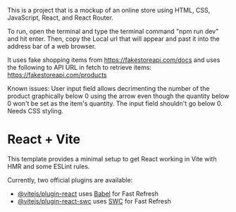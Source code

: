 This is a project that is a mockup of an online store using HTML, CSS, JavaScript, React, and React Router.  

To run, open the terminal and type the terminal command "npm run dev" and hit enter.  Then, copy the Local url that will appear and past it into the address bar of a web browser.

It uses fake shopping items from https://fakestoreapi.com/docs and uses the following to API URL in fetch to retrieve items:  https://fakestoreapi.com/products

Known issues:
User input field allows decrimenting the number of the product graphically below 0 using the arrow even though the quantity below 0 won't be set as the item's quantity.  The input field shouldn't go below 0.
Needs CSS styling.


 
# React + Vite

This template provides a minimal setup to get React working in Vite with HMR and some ESLint rules.

Currently, two official plugins are available:

- [@vitejs/plugin-react](https://github.com/vitejs/vite-plugin-react/blob/main/packages/plugin-react/README.md) uses [Babel](https://babeljs.io/) for Fast Refresh
- [@vitejs/plugin-react-swc](https://github.com/vitejs/vite-plugin-react-swc) uses [SWC](https://swc.rs/) for Fast Refresh
